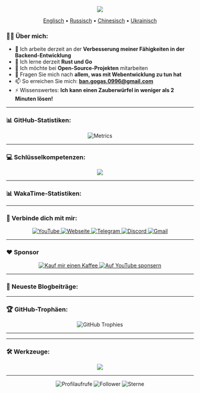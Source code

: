 <div id="header" align="center">
  <img src="https://capsule-render.vercel.app/api?type=waving&color=gradient&height=300&section=header&text=Vladimir%20Banov&fontSize=90&animation=fadeIn&fontAlignY=38&descAlignY=51&desc=Full-Stack-Entwickler%20%7C%20Open-Source-Enthusiast&descAlign=62"/>
  <p align="center">
    <a href="https://github.com/BANSAFAn/BANSAFAn/blob/main/README.md">Englisch</a> •
    <a href="https://github.com/BANSAFAn/BANSAFAn/blob/main/README.ru.md">Russisch</a> •
    <a href="https://github.com/BANSAFAn/BANSAFAn/blob/main/README.zh-CN.md">Chinesisch</a> •
    <a href="https://github.com/BANSAFAn/BANSAFAn/blob/main/README.uk.md">Ukrainisch</a>
  </p>
</div>

### 👨‍💻 Über mich:

- 🔭 Ich arbeite derzeit an der **Verbesserung meiner Fähigkeiten in der Backend-Entwicklung**
- 🌱 Ich lerne derzeit **Rust und Go**
- 👯 Ich möchte bei **Open-Source-Projekten** mitarbeiten
- 💬 Fragen Sie mich nach **allem, was mit Webentwicklung zu tun hat**
- 📫 So erreichen Sie mich: **ban.gogas.0996@gmail.com**
- ⚡ Wissenswertes: **Ich kann einen Zauberwürfel in weniger als 2 Minuten lösen!**

---

### 📊 GitHub-Statistiken:

<div align="center">
  <img src="metrics.svg" alt="Metrics"/>
</div>

---

### 💻 Schlüsselkompetenzen:

<p align="center">
  <a href="https://skillicons.dev">
    <img src="https://skillicons.dev/icons?i=rust,go,ts,js,vue,react,html,css,git,docker,aws,githubactions" />
  </a>
</p>

---

### 📊 WakaTime-Statistiken:

<!-- WAKATIME:START -->
<!-- WAKATIME:END -->

---

### 🤝 Verbinde dich mit mir:

<div align="center">
  <a href="https://www.youtube.com/@Baneronetwo" target="_blank">
    <img src="https://img.shields.io/badge/-YouTube-FF0000?style=for-the-badge&logo=youtube&logoColor=white" alt="YouTube"/>
  </a>
  <a href="https://baneronetwo.vercel.app/" target="_blank">
    <img src="https://img.shields.io/badge/-Website-000000?style=for-the-badge&logo=About.me&logoColor=white" alt="Webseite"/>
  </a>
  <a href="https://t.me/banliveone" target="_blank">
    <img src="https://img.shields.io/badge/-Telegram-2CA5E0?style=for-the-badge&logo=telegram&logoColor=white" alt="Telegram"/>
  </a>
  <a href="https://rebrand.ly/liveone" target="_blank">
    <img src="https://img.shields.io/badge/-Discord-5865F2?style=for-the-badge&logo=discord&logoColor=white" alt="Discord"/>
  </a>
  <a href="mailto:ban.gogas.0996@gmail.com">
    <img src="https://img.shields.io/badge/-Gmail-D14836?style=for-the-badge&logo=gmail&logoColor=white" alt="Gmail"/>
  </a>
</div>

---

### ❤️ Sponsor

<div align="center">
  <a href="https://www.buymeacoffee.com/baneronetwo" target="_blank">
    <img src="https://img.shields.io/badge/Buy%20Me%20a%20Coffee-FFDD00?style=for-the-badge&logo=buy-me-a-coffee&logoColor=black" alt="Kauf mir einen Kaffee"/>
  </a>
  <a href="https://www.youtube.com/channel/UClMebl5oW-tB2eQ-g_00e_A/join" target="_blank">
    <img src="https://img.shields.io/badge/Sponsor-FF0000?style=for-the-badge&logo=YouTube&logoColor=white" alt="Auf YouTube sponsern"/>
  </a>
</div>


---

### 📝 Neueste Blogbeiträge:

<!-- BLOG-POST-LIST:START -->
<!-- BLOG-POST-LIST:END -->

---

### 🏆 GitHub-Trophäen:

<div align="center">
  <img src="https://github-profile-trophy.vercel.app/?username=BANSAFAn&theme=radical&no-frame=true&no-bg=true&margin-w=4" alt="GitHub Trophies"/>
</div>

---


---

### 🛠️ Werkzeuge:

<p align="center">
  <a href="https://skillicons.dev">
    <img src="https://skillicons.dev/icons?i=vscode,visualstudio,neovim,github,figma,postman" />
  </a>
</p>

---

<div align="center">
  <img src="https://profile-counter.glitch.me/BANSAFAn/count.svg" alt="Profilaufrufe"/>
  <img src="https://img.shields.io/github/followers/BANSAFAn?label=Follower&style=social&logo=github" alt="Follower"/>
  <img src="https://img.shields.io/github/stars/BANSAFAn?label=Sterne&style=social&logo=github" alt="Sterne"/>
</div>